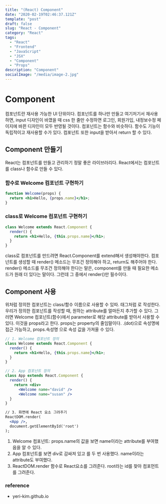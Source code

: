 ```yaml
---
title: "(React) Component"
date: "2020-02-19T02:46:37.121Z"
template: "post"
draft: false
slug: "React - Component"
category: "React"
tags:
  - "React"
  - "Frontend"
  - "JavaScript"
  - "JSX"
  - "Component"
  - "Props"
description: "Component"
socialImage: "/media/image-2.jpg"
---
```


# Component

컴포넌트란 재사용 가능한 UI 단위이다. 컴포넌트를 하나만 만들고 여기저기서 재사용하면, input 디자인이 바꼈을 때 css 한 줄만 수정하면 로그인, 회원가입, 내정보수정 페이지에 바뀐 디자인이 모두 반영될 것이다.
컴포넌트는 함수와 비슷하다. 함수도 기능이 독립적이고 재사용할 수가 있다. 컴포넌트 또한 input을 받아서 return 할 수 있다.

## Component 만들기

React는 컴포넌트를 만들고 관리하기 정말 좋은 라이브러리다. React에서는 컴포넌트를 class나 함수로 만들 수 있다.

### 함수로 Welcome 컴포넌트 구현하기

```jsx
function Welcome(props) {
  return <h1>Hello, {props.name}</h1>;
}
```

### class로 Welcome 컴포넌트 구현하기

```jsx
class Welcome extends React.Component {
  render() {
    return <h1>Hello, {this.props.name}</h1>;
  }
}
```

class로 컴포넌트를 만드려면 React.Component를 extend해서 생성해야한다. 컴포넌트를 생성할 때 render() 메소드는 무조건 정의해야 하고, return도 해주어야 한다.
render() 메소드를 무조건 정의해야 한다는 말은, component를 만들 때 필요한 메소드가 원래 더 있다는 말이다. 그런데 그 중에서 render()만 필수이다.

## Component 사용

위처럼 정의한 컴포넌트는 class/함수 이름으로 사용할 수 있따. 태그처럼 <Welcome />로 작성한다.
우리가 정의한 컴포넌트를 작성할 때, 원하는 attribute를 얼마든지 추가할 수 있다.
그러면 Welcome 컴포넌트(함수)에서 parameter로 해당 attribute를 받아서 사용할 수 있다. 이것을 props라고 한다. props는 property의 줄임말이다.
.(dot)으로 속성명에 접근 가능하고, props.속성명 으로 속성 값을 가져올 수 있다.

```jsx
// 1. Welcome 컴포넌트 정의
class Welcome extends React.Component {
  render() {
    return <h1>Hello, {this.props.name}</h1>;
  }
}

// 2. App 컴포넌트 정의
class App extends React.Component {
  render() {
    return <div>
      <Welcome name="david" />
      <Welcome name="susan" />
  }
}

// 3. 화면에 React 요소 그려주기
ReactDOM.render(
  <App />,
  document.getElementById('root')
);

```

1. Welcome 컴포넌트: props.name의 값을 보면 name이라는 attribute를 부여했음을 알 수 있다.
2. App 컴포넌트를 보면 div로 감싸져 있고 <Welcome />를 두 번 사용했다. name이라는 attribute도 부여했다.
3. ReactDOM.render 함수로 React요소를 그려준다. root라는 id를 찾아 <App /> 컴포먼트를 그려준다.

### reference

- yeri-kim.github.io
